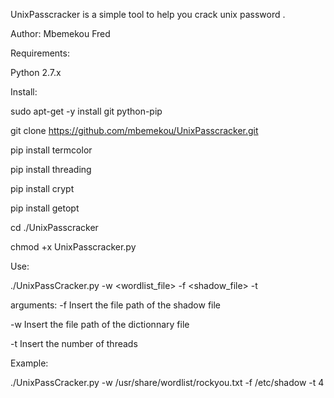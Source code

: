 

UnixPasscracker is a simple tool to help you crack unix password .

Author: Mbemekou Fred

Requirements:

Python 2.7.x

Install:

sudo apt-get -y install git python-pip

git clone https://github.com/mbemekou/UnixPasscracker.git        </br>

pip install termcolor

pip install threading

pip install crypt

pip install getopt

cd ./UnixPasscracker

chmod +x UnixPasscracker.py

Use:

./UnixPassCracker.py -w <wordlist_file> -f <shadow_file> -t <number of threads>

arguments:
  -f          Insert the file path of the shadow file
  
  -w          Insert the file path of the dictionnary file
  
  -t          Insert the number of threads           
  
                        
Example:

./UnixPassCracker.py -w /usr/share/wordlist/rockyou.txt -f /etc/shadow -t 4

